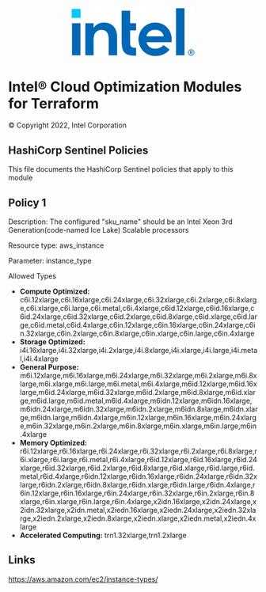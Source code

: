 <p align="center">
  <img src="./images/logo-classicblue-800px.png" alt="Intel Logo" width="250"/>
</p>

# Intel® Cloud Optimization Modules for Terraform  

© Copyright 2022, Intel Corporation

## HashiCorp Sentinel Policies

This file documents the HashiCorp Sentinel policies that apply to this module

## Policy 1

Description: The configured "sku_name" should be an Intel Xeon 3rd Generation(code-named Ice Lake) Scalable processors

Resource type: aws_instance

Parameter: instance_type

Allowed Types

- **Compute Optimized:** c6i.12xlarge,c6i.16xlarge,c6i.24xlarge,c6i.32xlarge,c6i.2xlarge,c6i.8xlarge,c6i.xlarge,c6i.large,c6i.metal,c6i.4xlarge,c6id.12xlarge,c6id.16xlarge,c6id.24xlarge,c6id.32xlarge,c6id.2xlarge,c6id.8xlarge,c6id.xlarge,c6id.large,c6id.metal,c6id.4xlarge,c6in.12xlarge,c6in.16xlarge,c6in.24xlarge,c6in.32xlarge,c6in.2xlarge,c6in.8xlarge,c6in.xlarge,c6in.large,c6in.4xlarge
- **Storage Optimized:** i4i.16xlarge,i4i.32xlarge,i4i.2xlarge,i4i.8xlarge,i4i.xlarge,i4i.large,i4i.metal,i4i.4xlarge
- **General Purpose:**  m6i.12xlarge,m6i.16xlarge,m6i.24xlarge,m6i.32xlarge,m6i.2xlarge,m6i.8xlarge,m6i.xlarge,m6i.large,m6i.metal,m6i.4xlarge,m6id.12xlarge,m6id.16xlarge,m6id.24xlarge,m6id.32xlarge,m6id.2xlarge,m6id.8xlarge,m6id.xlarge,m6id.large,m6id.metal,m6id.4xlarge,m6idn.12xlarge,m6idn.16xlarge,m6idn.24xlarge,m6idn.32xlarge,m6idn.2xlarge,m6idn.8xlarge,m6idn.xlarge,m6idn.large,m6idn.4xlarge,m6in.12xlarge,m6in.16xlarge,m6in.24xlarge,m6in.32xlarge,m6in.2xlarge,m6in.8xlarge,m6in.xlarge,m6in.large,m6in.4xlarge
- **Memory Optimized:** r6i.12xlarge,r6i.16xlarge,r6i.24xlarge,r6i.32xlarge,r6i.2xlarge,r6i.8xlarge,r6i.xlarge,r6i.large,r6i.metal,r6i.4xlarge,r6id.12xlarge,r6id.16xlarge,r6id.24xlarge,r6id.32xlarge,r6id.2xlarge,r6id.8xlarge,r6id.xlarge,r6id.large,r6id.metal,r6id.4xlarge,r6idn.12xlarge,r6idn.16xlarge,r6idn.24xlarge,r6idn.32xlarge,r6idn.2xlarge,r6idn.8xlarge,r6idn.xlarge,r6idn.large,r6idn.4xlarge,r6in.12xlarge,r6in.16xlarge,r6in.24xlarge,r6in.32xlarge,r6in.2xlarge,r6in.8xlarge,r6in.xlarge,r6in.large,r6in.4xlarge,x2idn.16xlarge,x2idn.24xlarge,x2idn.32xlarge,x2idn.metal,x2iedn.16xlarge,x2iedn.24xlarge,x2iedn.32xlarge,x2iedn.2xlarge,x2iedn.8xlarge,x2iedn.xlarge,x2iedn.metal,x2iedn.4xlarge
- **Accelerated Computing:**  trn1.32xlarge,trn1.2xlarge

## Links
https://aws.amazon.com/ec2/instance-types/ 

